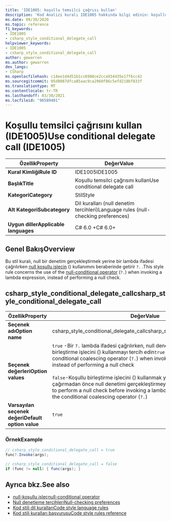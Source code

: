 ```yaml
---
title: 'IDE1005: koşullu temsilci çağrısı kullan'
description: 'Kod Analizi kuralı IDE1005 hakkında bilgi edinin: koşullu temsilci çağrısı kullanma'
ms.date: 09/30/2020
ms.topic: reference
f1_keywords:
- IDE1005
- csharp_style_conditional_delegate_call
helpviewer_keywords:
- IDE1005
- csharp_style_conditional_delegate_call
author: gewarren
ms.author: gewarren
dev_langs:
- CSharp
ms.openlocfilehash: c14ee1d4d51b1cc6988ce2cca934435e17f6cc42
ms.sourcegitcommit: 05d0087dfca85aac9ca2960f86c5efd218bf833f
ms.translationtype: MT
ms.contentlocale: tr-TR
ms.lasthandoff: 03/30/2021
ms.locfileid: "96589401"
---
```

# <a name="use-conditional-delegate-call-ide1005"></a><span data-ttu-id="05031-103">Koşullu temsilci çağrısını kullan (IDE1005)</span><span class="sxs-lookup"><span data-stu-id="05031-103">Use conditional delegate call (IDE1005)</span></span>

|<span data-ttu-id="05031-104">Özellik</span><span class="sxs-lookup"><span data-stu-id="05031-104">Property</span></span>|<span data-ttu-id="05031-105">Değer</span><span class="sxs-lookup"><span data-stu-id="05031-105">Value</span></span>|
|-|-|
| <span data-ttu-id="05031-106">**Kural Kimliği**</span><span class="sxs-lookup"><span data-stu-id="05031-106">**Rule ID**</span></span> | <span data-ttu-id="05031-107">IDE1005</span><span class="sxs-lookup"><span data-stu-id="05031-107">IDE1005</span></span> |
| <span data-ttu-id="05031-108">**Başlık**</span><span class="sxs-lookup"><span data-stu-id="05031-108">**Title**</span></span> | <span data-ttu-id="05031-109">Koşullu temsilci çağrısını kullan</span><span class="sxs-lookup"><span data-stu-id="05031-109">Use conditional delegate call</span></span> |
| <span data-ttu-id="05031-110">**Kategori**</span><span class="sxs-lookup"><span data-stu-id="05031-110">**Category**</span></span> | <span data-ttu-id="05031-111">Stil</span><span class="sxs-lookup"><span data-stu-id="05031-111">Style</span></span> |
| <span data-ttu-id="05031-112">**Alt Kategori**</span><span class="sxs-lookup"><span data-stu-id="05031-112">**Subcategory**</span></span> | <span data-ttu-id="05031-113">Dil kuralları (null denetim tercihleri)</span><span class="sxs-lookup"><span data-stu-id="05031-113">Language rules (null-checking preferences)</span></span> |
| <span data-ttu-id="05031-114">**Uygun diller**</span><span class="sxs-lookup"><span data-stu-id="05031-114">**Applicable languages**</span></span> | <span data-ttu-id="05031-115">C# 6.0 +</span><span class="sxs-lookup"><span data-stu-id="05031-115">C# 6.0+</span></span> |

## <a name="overview"></a><span data-ttu-id="05031-116">Genel Bakış</span><span class="sxs-lookup"><span data-stu-id="05031-116">Overview</span></span>

<span data-ttu-id="05031-117">Bu stil kuralı, null bir denetim gerçekleştirmek yerine bir lambda ifadesi çağrılırken [null koşullu işlecin](../../../csharp/language-reference/operators/member-access-operators.md#null-conditional-operators--and-) () kullanımını beraberinde getirir `?.` .</span><span class="sxs-lookup"><span data-stu-id="05031-117">This style rule concerns the use of the [null-conditional operator](../../../csharp/language-reference/operators/member-access-operators.md#null-conditional-operators--and-) (`?.`) when invoking a lambda expression, instead of performing a null check.</span></span>

## <a name="csharp_style_conditional_delegate_call"></a><span data-ttu-id="05031-118">csharp_style_conditional_delegate_call</span><span class="sxs-lookup"><span data-stu-id="05031-118">csharp_style_conditional_delegate_call</span></span>

|<span data-ttu-id="05031-119">Özellik</span><span class="sxs-lookup"><span data-stu-id="05031-119">Property</span></span>|<span data-ttu-id="05031-120">Değer</span><span class="sxs-lookup"><span data-stu-id="05031-120">Value</span></span>|
|-|-|
| <span data-ttu-id="05031-121">**Seçenek adı**</span><span class="sxs-lookup"><span data-stu-id="05031-121">**Option name**</span></span> | <span data-ttu-id="05031-122">csharp_style_conditional_delegate_call</span><span class="sxs-lookup"><span data-stu-id="05031-122">csharp_style_conditional_delegate_call</span></span>
| <span data-ttu-id="05031-123">**Seçenek değerleri**</span><span class="sxs-lookup"><span data-stu-id="05031-123">**Option values**</span></span> | <span data-ttu-id="05031-124">`true` -Bir `?.` lambda ifadesi çağrılırken, null denetimi yapmak yerine koşullu birleştirme işlecini () kullanmayı tercih edin</span><span class="sxs-lookup"><span data-stu-id="05031-124">`true` - Prefer to use the conditional coalescing operator (`?.`) when invoking a lambda expression, instead of performing a null check</span></span><br /><br /><span data-ttu-id="05031-125">`false`-Koşullu birleştirme işlecini () kullanmak yerine bir lambda ifadesini çağırmadan önce null denetimi gerçekleştirmeyi tercih eder `?.`</span><span class="sxs-lookup"><span data-stu-id="05031-125">`false` - Prefer to perform a null check before invoking a lambda expression, instead of using the conditional coalescing operator (`?.`)</span></span> |
| <span data-ttu-id="05031-126">**Varsayılan seçenek değeri**</span><span class="sxs-lookup"><span data-stu-id="05031-126">**Default option value**</span></span> | `true` |

### <a name="example"></a><span data-ttu-id="05031-127">Örnek</span><span class="sxs-lookup"><span data-stu-id="05031-127">Example</span></span>

```csharp
// csharp_style_conditional_delegate_call = true
func?.Invoke(args);

// csharp_style_conditional_delegate_call = false
if (func != null) { func(args); }
```

## <a name="see-also"></a><span data-ttu-id="05031-128">Ayrıca bkz.</span><span class="sxs-lookup"><span data-stu-id="05031-128">See also</span></span>

- [<span data-ttu-id="05031-129">null-koşullu işleç</span><span class="sxs-lookup"><span data-stu-id="05031-129">null-conditional operator</span></span>](../../../csharp/language-reference/operators/member-access-operators.md#null-conditional-operators--and-)
- [<span data-ttu-id="05031-130">Null denetleme tercihleri</span><span class="sxs-lookup"><span data-stu-id="05031-130">Null-checking preferences</span></span>](null-checking-preferences.md)
- [<span data-ttu-id="05031-131">Kod stili dil kuralları</span><span class="sxs-lookup"><span data-stu-id="05031-131">Code style language rules</span></span>](language-rules.md)
- [<span data-ttu-id="05031-132">Kod stili kuralları başvurusu</span><span class="sxs-lookup"><span data-stu-id="05031-132">Code style rules reference</span></span>](index.md)
